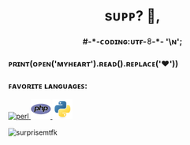 <h1 align="center">sᴜᴘᴘ? 👋,</h1>
<h3 align="center">#-*-ᴄᴏᴅɪɴɢ:ᴜᴛғ-𝟾-*- '\ɴ';</h3>
<h3>ᴘʀɪɴᴛ(ᴏᴘᴇɴ('ᴍʏʜᴇᴀʀᴛ').ʀᴇᴀᴅ().ʀᴇᴘʟᴀᴄᴇ('❤️'))</h3>

<p align="left">
</p>

<h3 align="left">ꜰᴀᴠᴏʀɪᴛᴇ ʟᴀɴɢᴜᴀɢᴇꜱ:</h3>
<p align="left"> <a href="https://www.perl.org/" target="_blank" rel="noreferrer"> <img src="https://api.iconify.design/logos-perl.svg" alt="perl" width="40" height="40"/> </a> <a href="https://www.php.net" target="_blank" rel="noreferrer"> <img src="https://raw.githubusercontent.com/devicons/devicon/master/icons/php/php-original.svg" alt="php" width="40" height="40"/> </a> <a href="https://www.python.org" target="_blank" rel="noreferrer"> <img src="https://raw.githubusercontent.com/devicons/devicon/master/icons/python/python-original.svg" alt="python" width="40" height="40"/> </a> </p>

<p><img align="center" src="https://github-readme-stats.vercel.app/api/top-langs?username=surprisemtfk&show_icons=true&locale=en&layout=compact" alt="surprisemtfk" /></p>
